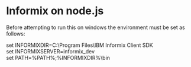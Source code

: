 <h1>Informix on node.js</h1>

Before attempting to run this on windows the environment must be set as follows:<br>

set INFORMIXDIR=C:\Program Files\IBM Informix Client SDK<br>
set INFORMIXSERVER=informix_dev<br>
set PATH=%PATH%;%INFORMIXDIR%\bin
